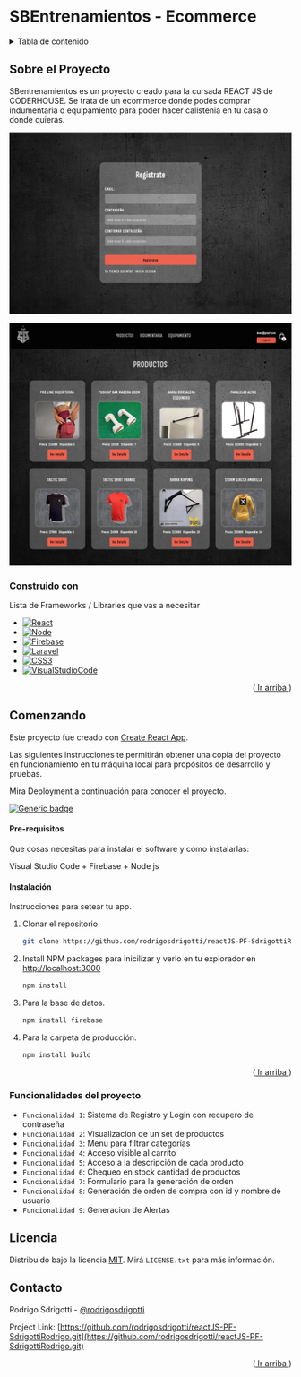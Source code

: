 # SBEntrenamientos - Ecommerce
<a name="readme-top"></a>

<!-- TABLE OF CONTENTS -->
<details>
  <summary>Tabla de contenido</summary>
  <ol>
    <li>
      <a href="#sobre-el-proyecto">Sobre el Proyecto</a>
      <ul>
        <li><a href="#construido-con">Construido con</a></li>
      </ul>
    </li>
    <li>
      <a href="#comenzando">Comenzando</a>
      <ul>
        <li><a href="#pre-requisitos">Pre-requisitos</a></li>
        <li><a href="#instalación">Instalación</a></li>
      </ul>
    </li>
    <li><a href="#funcionalidades-del-proyecto">Funcionalidades del proyecto</a></li>
    <li><a href="#licencia">Licencia</a></li>
    <li><a href="#contacto">Contacto</a></li>
  </ol>
</details>

## Sobre el Proyecto
SBentrenamientos es un proyecto creado para la cursada REACT JS de CODERHOUSE. 
Se trata de un ecommerce donde podes comprar indumentaria o equipamiento para poder hacer calistenia en tu casa o donde quieras.

![Alt text](src/login-captura.png)

![Alt text](src/Captura.png)

### Construido con

Lista de Frameworks / Libraries que vas a necesitar

* [![React][React.js]][React-url]
* [![Node][Node.js]][Node-url]
* [![Firebase][Firebase.com]][Firebase-url]
* [![Laravel][Laravel.com]][Laravel-url]
* [![CSS3][Css3.com]][CSS3-url]
* [![VisualStudioCode][Visualstudio.com]][VSC-url]

<p align="right">(<a href="#readme-top"> Ir arriba </a>)</p>


## Comenzando 

Este proyecto fue creado con [Create React App](https://github.com/facebook/create-react-app).

Las siguientes instrucciones te permitirán obtener una copia del proyecto en funcionamiento en tu máquina local para propósitos de desarrollo y pruebas.

Mira Deployment a continuación para conocer el proyecto.

[![Generic badge](https://img.shields.io/badge/DEPLOY-SBENTRENAMIENTOS-<COLOR>.svg)](https://react-js-pf-sdrigotti-rodrigo.vercel.app/)


#### Pre-requisitos 
Que cosas necesitas para instalar el software y como instalarlas:

Visual Studio Code + Firebase + Node js

#### Instalación 

Instrucciones para setear tu app.

1. Clonar el repositorio
   ```sh
   git clone https://github.com/rodrigosdrigotti/reactJS-PF-SdrigottiRodrigo.git
   ```
2. Install NPM packages para inicilizar y verlo en tu explorador en [http://localhost:3000](http://localhost:3000)
   ```sh
   npm install
   ```
3. Para la base de datos.
   ```sh
   npm install firebase
   ```
4. Para la carpeta de producción.
   ```sh
   npm install build
   ```

<p align="right">(<a href="#readme-top"> Ir arriba </a>)</p>

### Funcionalidades del proyecto

- `Funcionalidad 1`: Sistema de Registro y Login con recupero de contraseña
- `Funcionalidad 2`: Visualizacion de un set de productos
- `Funcionalidad 3`: Menu para filtrar categorías
- `Funcionalidad 4`: Acceso visible al carrito
- `Funcionalidad 5`: Acceso a la descripción de cada producto
- `Funcionalidad 6`: Chequeo en stock cantidad de productos
- `Funcionalidad 7`: Formulario para la generación de orden
- `Funcionalidad 8`: Generación de orden de compra con id y nombre de usuario
- `Funcionalidad 9`: Generacion de Alertas

## Licencia

Distribuido bajo la licencia [MIT](https://choosealicense.com/licenses/mit/). Mirá `LICENSE.txt` para más información.

## Contacto

Rodrigo Sdrigotti - [@rodrigosdrigotti](https://www.github.com/rodrigosdrigotti)

Project Link: [https://github.com/rodrigosdrigotti/reactJS-PF-SdrigottiRodrigo.git](https://github.com/rodrigosdrigotti/reactJS-PF-SdrigottiRodrigo.git)

<p align="right">(<a href="#readme-top"> Ir arriba </a>)</p>

[React.js]: https://img.shields.io/badge/React-20232A?style=for-the-badge&logo=react&logoColor=61DAFB
[React-url]: https://reactjs.org/
[Node.js]: https://img.shields.io/badge/node.js-35495E?style=for-the-badge&logo=node.js&logoColor=4FC08D
[Node-url]: https://nodejs.org/es
[Firebase.com]: https://img.shields.io/badge/Firebase-FF6F00?style=for-the-badge&logo=firebase&logoColor=white
[Firebase-url]: https://firebase.google.com/
[Laravel.com]: https://img.shields.io/badge/Javascript-FF2D20?style=for-the-badge&logo=javascript&logoColor=white
[Laravel-url]: https://laravel.com
[Css3.com]: https://img.shields.io/badge/CSS3-563D7C?style=for-the-badge&logo=css3&logoColor=white
[CSS3-url]: https://www.w3.org/Style/CSS/Overview.en.html
[Visualstudio.com]: https://img.shields.io/badge/VSC-0769AD?style=for-the-badge&logo=visualstudiocode&logoColor=white
[VSC-url]: https://code.visualstudio.com

